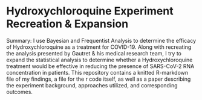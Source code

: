 # Hydroxychloroquine Experiment Recreation & Expansion

Summary: I use Bayesian and Frequentist Analysis to determine the efficacy of Hydroxychloroquine as a treatment for COVID-19. Along with recreating the analysis presented by Gautret & his medical research team, I try to expand the statistical analysis to determine whether a Hydroxychloroquine treatment would be effective in reducing the presence of SARS-CoV-2 RNA concentration in patients. This repository contains a knitted R-markdown file of my findings, a file for the r code itself, as well as a paper describing the experiment background, approaches utilized, and corresponding outcomes. 
